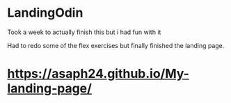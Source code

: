 # LandingOdin

Took a week to actually finish this but i had fun with it

Had to redo some of the flex exercises but finally finished the landing page.


# https://asaph24.github.io/My-landing-page/
